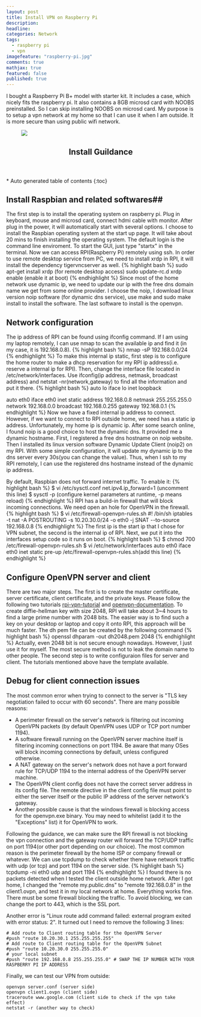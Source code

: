 ```yaml
---
layout: post
title: Install VPN on Raspberry Pi
description: 
headline: 
categories: Network
tags: 
  - raspberry pi
  - vpn
imagefeature: "raspberry-pi.jpg"
comments: true
mathjax: true
featured: false
published: true
---
```


I bought a Raspberry Pi B+ model with starter kit. It includes a case, which nicely fits the raspberry pi. It also contains a 8GB microsd card with NOOBS preinstalled. So I can skip installing NOOBS on microsd card. My purpose is to setup a vpn network at my home so that I can use it when I am outside. It is more secure than using public wifi network. 

<figure>
        <a href="{{ site.url }}/images/gallery1/b-plus.jpg"><img src="{{ site.url }}/images/gallery1/b-plus.jpg"></a>
</figure>



<section id="table-of-contents" class="toc">
  <header>
    <h1>Install Guildance</h1>
  </header>
<div id="drawer" markdown="1">
*  Auto generated table of contents
{:toc}
</div>
</section><!-- /#table-of-contents -->


## Install Raspbian and related softwares##
The first step is to install the operating system on raspberry pi. Plug in keyboard, mouse and microsd card, connect hdmi cable with monitor. After plug in the power, it will automatically start with several options. I choose to install the Raspbian operating system at the start up page. It will take about 20 mins to finish installing the operating system. The default login is the command line enviroment. To start the GUI, just type "startx" in the terminal.
Now we can access RPI(Raspberry Pi) remotely using ssh. In order to use remote desktop service from PC, we need to install xrdp in RPI, it will install the dependency tigervncserver as well.
{% highlight bash %}
sudo apt-get install xrdp (for remote desktop access) 
sudo update-rc.d xrdp enable (enable it at boot)
{% endhighlight %}
Since most of the home network use dynamic ip, we need to update our ip with the free dns domain name we get from some online provider. I choose the noip, I download linux version noip software (for dynamic dns service), use make and sudo make install to install the software. The last software to install is the openvpn.
  
## Network configuration ##
The ip address of RPI can be found using ifconfig command. If I am using my laptop remotely, I can use nmap to scan the available ip and find it (in my case, it is 192.168.0.8). 
{% highlight bash %}
nmap -sP 192.168.0.0/24
{% endhighlight %}
To make this internal ip static, first step is to configure the home router to make a dhcp reservation for my RPI ip address(i.e. reserve a internal ip for RPI). Then, change the interface file located in /etc/network/interfaces. Use ifconfig(ip address, netmask, broadcast address) and netstat -nr(network,gateway) to find all the information and put it there.
{% highlight bash %}
auto lo
iface lo inet loopback

auto eth0
iface eth0 inet static
    address 192.168.0.8
    netmask 255.255.255.0
    network 192.168.0.0
    broadcast 192.168.0.255
    gateway 192.168.0.1
{% endhighlight %}
Now we have a fixed internal ip address to connect. However, if we want to connect to RPI outside home, we need has a static ip address. Unfortunately, my home ip is dynamic ip. After some search online, I found noip is a good choice to host the dynamic dns. It provided me a dynamic hostname. First, I registered a free dns hostname on noip website. Then I installed its linux version software Dynamic Update Client (noip2) on my RPI. With some simple configuration, it will update my dynamic ip to the dns server every 30s(you can change the value). Thus, when I ssh to my RPI remotely, I can use the registered dns hostname instead of the dynamic ip address. 


By default, Raspbian does not forward internet traffic. To enable it:
{% highlight bash %}
$ vi /etc/sysctl.conf
net.ipv4.ip_forward=1 (uncomment this line)
$ sysctl -p (configure kernel parameters at runtime, -p means reload)
{% endhighlight %}
RPI has a build-in firewall that will block incoming connections. We need open an hole for OpenVPN in the firewall. 
{% highlight bash %}
$ vi /etc/firewall-openvpn-rules.sh
#! /bin/sh
iptables -t nat -A POSTROUTING -s 10.20.30.0/24 -o eth0 -j SNAT --to-source 192.168.0.8
{% endhighlight %}
The first ip is the start ip that I chose for VPN subnet, the second is the internal ip of RPI. Next, we put it into the interfaces setup code so it runs on boot.
{% highlight bash %}
$ chmod 700 /etc/firewall-openvpn-rules.sh
$ vi /etc/network/interfaces
auto eth0
iface eth0 inet static
    pre-up /etc/firewall-openvpn-rules.sh(add this line)
{% endhighlight %}



## Configure OpenVPN server and client ##
There are two major steps. The first is to create the master certificate, server certificate, client certificate, and the private keys. Please follow the following two tutorials [rpi-vpn-tutorial](http://readwrite.com/2014/04/10/raspberry-pi-vpn-tutorial-server-secure-web-browsing/) and [openvpn-documentation](https://openvpn.net/index.php/open-source/documentation/howto.html). To create diffie-hellman key with size 2048, RPI will take about 3~4 hours to find a large prime number with 2048 bits. The easier way is to find such a key on your desktop or laptop and copy it onto RPI, this approach will be much faster. The dh pem file can be created by the following command
{% highlight bash %}
openssl dhparam -out dh2048.pem 2048
{% endhighlight %}
Actually, even 2048 bit is not secure enough nowadays. However, I just use it for myself. The most secure method is not to leak the domain name to other people. 
The second step is to write configuraion files for server and client. The tutorials mentioned above have the template available.

## Debug for client connection issues ##
The most common error when trying to connect to the server is "TLS key negotiation failed to occur with 60 seconds". There are many possible reasons:

* A perimeter firewall on the server's network is filtering out incoming OpenVPN packets (by default OpenVPN uses UDP or TCP port number 1194).
* A software firewall running on the OpenVPN server machine itself is filtering incoming connections on port 1194. Be aware that many OSes will block incoming connections by default, unless configured otherwise.
* A NAT gateway on the server's network does not have a port forward rule for TCP/UDP 1194 to the internal address of the OpenVPN server machine.
* The OpenVPN client config does not have the correct server address in its config file. The remote directive in the client config file must point to either the server itself or the public IP address of the server network's gateway.
* Another possible cause is that the windows firewall is blocking access for the openvpn.exe binary. You may need to whitelist (add it to the "Exceptions" list) it for OpenVPN to work.

Following the guidance, we can make sure the RPI firewall is not blocking the vpn connection and the gateway router will forward the TCP/UDP traffic on port 1194(or other port depending on our choice). 
The most common reason is the perimeter firewall by the home ISP or company firewall or whatever. 
We can use tcpdump to check whether there have network traffic with udp (or tcp) and port 1194 on the server side.
{% highlight bash %}
tcpdump -ni eth0 udp and port 1194
{% endhighlight %}
I found there is no packets detected when I tested the client outside home network. After I got home, I changed the "remote my.public.dns" to "remote 192.168.0.8" in the client1.ovpn, and test it in my local network at home. Everything works fine. There must be some firewall blocking the traffic. To avoid blocking, we can change the port to 443, which is the SSL port. 


Another error is "Linux route add command failed: external program exited with error status: 2". It turned out I need to remove the following 3 lines:

    # Add route to Client routing table for the OpenVPN Server
    #push "route 10.20.30.1 255.255.255.255"
    # Add route to Client routing table for the OpenVPN Subnet
    #push "route 10.20.30.0 255.255.255.0"
    # your local subnet
    #push "route 192.168.0.8 255.255.255.0" # SWAP THE IP NUMBER WITH YOUR RASPBERRY PI IP ADDRESS
    

Finally, we can test our VPN from outside:

    openvpn server.conf (server side)
    openvpn client1.ovpn (client side)
    traceroute www.google.com (client side to check if the vpn take effect)
    netstat -r (another way to check)



